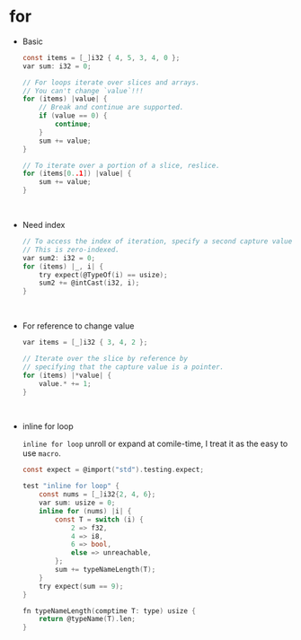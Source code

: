 # for

- Basic

    ```c
    const items = [_]i32 { 4, 5, 3, 4, 0 };
    var sum: i32 = 0;

    // For loops iterate over slices and arrays.
    // You can't change `value`!!!
    for (items) |value| {
        // Break and continue are supported.
        if (value == 0) {
            continue;
        }
        sum += value;
    }

    // To iterate over a portion of a slice, reslice.
    for (items[0..1]) |value| {
        sum += value;
    }
    ```

    </br>

- Need index

    ```c
    // To access the index of iteration, specify a second capture value.
    // This is zero-indexed.
    var sum2: i32 = 0;
    for (items) |_, i| {
        try expect(@TypeOf(i) == usize);
        sum2 += @intCast(i32, i);
    }
    ```

    </br>


- For reference to change value

    ```c
    var items = [_]i32 { 3, 4, 2 };

    // Iterate over the slice by reference by
    // specifying that the capture value is a pointer.
    for (items) |*value| {
        value.* += 1;
    }
    ```

    </br>

- inline for loop

    `inline for loop` unroll or expand at comile-time, I treat it as the easy
    to use `macro`.

    ```c
    const expect = @import("std").testing.expect;

    test "inline for loop" {
        const nums = [_]i32{2, 4, 6};
        var sum: usize = 0;
        inline for (nums) |i| {
            const T = switch (i) {
                2 => f32,
                4 => i8,
                6 => bool,
                else => unreachable,
            };
            sum += typeNameLength(T);
        }
        try expect(sum == 9);
    }

    fn typeNameLength(comptime T: type) usize {
        return @typeName(T).len;
    }
    ```

